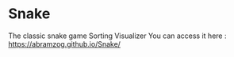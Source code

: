 # Snake
The classic snake game
Sorting Visualizer
You can access it here : https://abramzog.github.io/Snake/
